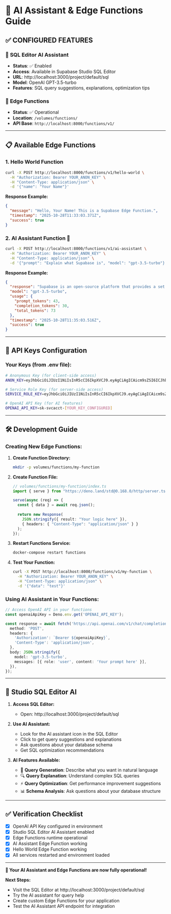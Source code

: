 # 🤖 AI Assistant & Edge Functions Guide

## ✅ **CONFIGURED FEATURES**

### 🧠 **SQL Editor AI Assistant**
- **Status**: ✅ Enabled
- **Access**: Available in Supabase Studio SQL Editor
- **URL**: http://localhost:3000/project/default/sql
- **Model**: OpenAI GPT-3.5-turbo
- **Features**: SQL query suggestions, explanations, optimization tips

### 🚀 **Edge Functions**
- **Status**: ✅ Operational  
- **Location**: `/volumes/functions/`
- **API Base**: `http://localhost:8000/functions/v1/`

---

## 📋 **Available Edge Functions**

### 1. **Hello World Function**
```bash
curl -X POST http://localhost:8000/functions/v1/hello-world \
  -H "Authorization: Bearer YOUR_ANON_KEY" \
  -H "Content-Type: application/json" \
  -d '{"name": "Your Name"}'
```

**Response Example:**
```json
{
  "message": "Hello, Your Name! This is a Supabase Edge Function.",
  "timestamp": "2025-10-28T11:33:03.371Z",
  "success": true
}
```

### 2. **AI Assistant Function** 🤖
```bash
curl -X POST http://localhost:8000/functions/v1/ai-assistant \
  -H "Authorization: Bearer YOUR_ANON_KEY" \
  -H "Content-Type: application/json" \
  -d '{"prompt": "Explain what Supabase is", "model": "gpt-3.5-turbo"}'
```

**Response Example:**
```json
{
  "response": "Supabase is an open-source platform that provides a set of tools and services to help developers build scalable and secure applications using PostgreSQL as a database.",
  "model": "gpt-3.5-turbo",
  "usage": {
    "prompt_tokens": 43,
    "completion_tokens": 30,
    "total_tokens": 73
  },
  "timestamp": "2025-10-28T11:35:03.516Z",
  "success": true
}
```

---

## 🔑 **API Keys Configuration**

### **Your Keys (from .env file):**
```bash
# Anonymous Key (for client-side access)
ANON_KEY=eyJhbGciOiJIUzI1NiIsInR5cCI6IkpXVCJ9.eyAgCiAgICAicm9sZSI6ICJhbm9uIiwKICAgICJpc3MiOiAic3VwYWJhc2UtZGVtbyIsCiAgICAiaWF0IjogMTY0MVc2OTIwMCwKICAgICJleHAiOiAxNzk5NTM1NjAwCn0.dc_X5iR_VP_qT0zsiyj_I_OZ2T9FtRU2BBNWN8Bu4GE

# Service Role Key (for server-side access)  
SERVICE_ROLE_KEY=eyJhbGciOiJIUzI1NiIsInR5cCI6IkpXVCJ9.eyAgCiAgICAicm9sZSI6ICJzZXJ2aWNlX3JvbGUiLAogICAgImlzcyI6ICJzdXBhYmFzZS1kZW1vIiwKICAgICJpYXQiOiAxNjQxNzY5MjAwLAogICAgImV4cCI6IDE3OTk1MzU2MDAKfQ.DaYlNEoUrrEn2Ig7tqibS-PHK5vgusbcbo7X36XVt4Q

# OpenAI API Key (for AI features)
OPENAI_API_KEY=sk-svcacct-[YOUR_KEY_CONFIGURED]
```

---

## 🛠️ **Development Guide**

### **Creating New Edge Functions:**

1. **Create Function Directory:**
   ```bash
   mkdir -p volumes/functions/my-function
   ```

2. **Create Function File:**
   ```typescript
   // volumes/functions/my-function/index.ts
   import { serve } from "https://deno.land/std@0.168.0/http/server.ts";
   
   serve(async (req) => {
     const { data } = await req.json();
     
     return new Response(
       JSON.stringify({ result: "Your logic here" }),
       { headers: { "Content-Type": "application/json" } }
     );
   });
   ```

3. **Restart Functions Service:**
   ```bash
   docker-compose restart functions
   ```

4. **Test Your Function:**
   ```bash
   curl -X POST http://localhost:8000/functions/v1/my-function \
     -H "Authorization: Bearer YOUR_ANON_KEY" \
     -H "Content-Type: application/json" \
     -d '{"data": "test"}'
   ```

### **Using AI Assistant in Your Functions:**

```typescript
// Access OpenAI API in your functions
const openaiApiKey = Deno.env.get('OPENAI_API_KEY');

const response = await fetch('https://api.openai.com/v1/chat/completions', {
  method: 'POST',
  headers: {
    'Authorization': `Bearer ${openaiApiKey}`,
    'Content-Type': 'application/json',
  },
  body: JSON.stringify({
    model: 'gpt-3.5-turbo',
    messages: [{ role: 'user', content: 'Your prompt here' }],
  }),
});
```

---

## 🎯 **Studio SQL Editor AI**

1. **Access SQL Editor:**
   - Open: http://localhost:3000/project/default/sql
   
2. **Use AI Assistant:**
   - Look for the AI assistant icon in the SQL Editor
   - Click to get query suggestions and explanations
   - Ask questions about your database schema
   - Get SQL optimization recommendations

3. **AI Features Available:**
   - 📝 **Query Generation**: Describe what you want in natural language
   - 🔍 **Query Explanation**: Understand complex SQL queries  
   - ⚡ **Query Optimization**: Get performance improvement suggestions
   - 📊 **Schema Analysis**: Ask questions about your database structure

---

## ✅ **Verification Checklist**

- [x] OpenAI API Key configured in environment
- [x] Studio SQL Editor AI Assistant enabled
- [x] Edge Functions runtime operational
- [x] AI Assistant Edge Function working
- [x] Hello World Edge Function working
- [x] All services restarted and environment loaded

---

**🎉 Your AI Assistant and Edge Functions are now fully operational!**

**Next Steps:**
- Visit the SQL Editor at http://localhost:3000/project/default/sql
- Try the AI assistant for query help
- Create custom Edge Functions for your application
- Test the AI Assistant API endpoint for integration